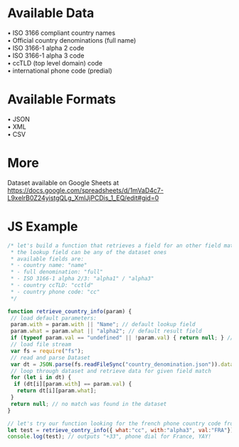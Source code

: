 # Available Data
 • ISO 3166 compliant country names<br>
 • Official country denominations (full name)<br>
 • ISO 3166-1 alpha 2 code<br>
 • ISO 3166-1 alpha 3 code<br>
 • ccTLD (top level domain) code<br>
 • international phone code (predial)<br>

# Available Formats
 • JSON<br>
 • XML<br>
 • CSV<br>

# More
Dataset available on Google Sheets at<br>
https://docs.google.com/spreadsheets/d/1mVaD4c7-L9xelrB0Z24yistgQLg_XmlJjPCDis_1_EQ/edit#gid=0

# JS Example
```javascript
/* let's build a function that retrieves a field for an other field match.
 * the lookup field can be any of the dataset ones
 * available fields are:
 * - country name: "name"
 * - full denomination: "full"
 * - ISO 3166-1 alpha 2/3: "alpha1" / "alpha3"
 * - country ccTLD: "cctld"
 * - country phone code: "cc"
 */

function retrieve_country_info(param) {
 // load default parameters:
 param.with = param.with || "Name"; // default lookup field
 param.what = param.what || "alpha2"; // default result field
 if (typeof param.val == "undefined" || !param.val) { return null; } // return if no lookup value was passed
 // load file stream
 var fs = require("fs");
 // read and parse Dataset
 var dt = JSON.parse(fs.readFileSync("country_denomination.json")).data;
 // loop through dataset and retrieve data for given field match
 for (let i in dt) {
  if (dt[i][param.with] == param.val) {
   return dt[i][param.what];
 }
 return null; // no match was found in the dataset
}

// let's try our function looking for the french phone country code from its ISO 3166-1 alpha-3 code:
let test = retrieve_contry_info({ what:"cc", with:"alpha3", val:"FRA"});
console.log(test); // outputs "+33", phone dial for France, YAY!
```
